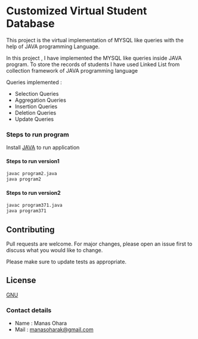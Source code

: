 # Customized Virtual Student Database

This project is the virtual implementation of MYSQL like queries with the help of JAVA programming Language.

In this project , I have implemented the MYSQL like queries inside JAVA program. To store the records of students I have used Linked List from collection framework of JAVA programming language

Queries implemented :
* Selection Queries
* Aggregation Queries
* Insertion Queries
* Deletion Queries
* Update Queries

### Steps to run program

Install [JAVA](https://www.java.com/en/download/) to run application

#### Steps to run version1

```bash
javac program2.java
java program2
```

#### Steps to run version2

```bash
javac program371.java
java program371
```


## Contributing
Pull requests are welcome. For major changes, please open an issue first to discuss what you would like to change.

Please make sure to update tests as appropriate.

## License
[GNU](https://www.gnu.org/licenses/)

### Contact details 
* Name : Manas Ohara
* Mail : manasoharak@gmail.com
